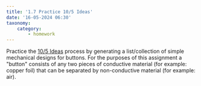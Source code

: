 ```yaml
---
title: '1.7 Practice 10/5 Ideas'
date: '16-05-2024 06:30'
taxonomy:
    category:
        - homework
---
```


Practice the [10/5 Ideas](https://hsci214.caseyanderson.com/home/week-1/ten-five-ideas) process by generating a list/collection of simple mechanical designs for buttons. For the purposes of this assignment a "button" consists of any two pieces of conductive material (for example: copper foil) that can be separated by non-conductive material (for example: air).
